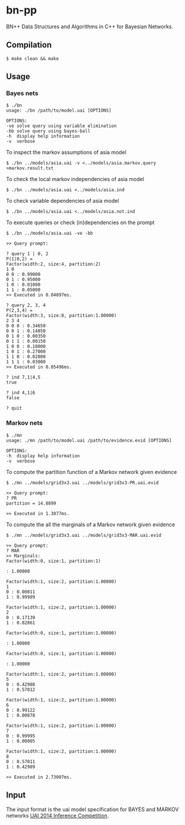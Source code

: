 # bn-pp

BN++ Data Structures and Algorithms in C++ for Bayesian Networks.

## Compilation

```
$ make clean && make
```

## Usage

### Bayes nets

```
$ ./bn
usage: ./bn /path/to/model.uai [OPTIONS]

OPTIONS:
-ve	solve query using variable elimination
-bb	solve query using bayes-ball
-h	display help information
-v	verbose
```

To inspect the markov assumptions of asia model

```
$ ./bn ../models/asia.uai -v <../models/asia.markov.query >markov.result.txt
```

To check the local markov independencies of asia model

```
$ ./bn ../models/asia.uai <../models/asia.ind
```

To check variable dependencies of asia model

```
$ ./bn ../models/asia.uai <../models/asia.not.ind
```

To execute queries or check (in)dependencies on the prompt
```
$ ./bn ../models/asia.uai -ve -bb

>> Query prompt:

? query 1 | 0, 2
P(1|0,2) =
Factor(width:2, size:4, partition:2)
1 0
0 0 : 0.99000
0 1 : 0.95000
1 0 : 0.01000
1 1 : 0.05000
>> Executed in 0.04897ms.

? query 2, 3, 4
P(2,3,4) =
Factor(width:3, size:8, partition:1.00000)
2 3 4
0 0 0 : 0.34650
0 0 1 : 0.14850
0 1 0 : 0.00350
0 1 1 : 0.00150
1 0 0 : 0.18000
1 0 1 : 0.27000
1 1 0 : 0.02000
1 1 1 : 0.03000
>> Executed in 0.05496ms.

? ind 7,1|4,5
true

? ind 4,1|6
false

? quit
```

### Markov nets

```
$ ./mn
usage: ./mn /path/to/model.uai /path/to/evidence.evid [OPTIONS]

OPTIONS:
-h	display help information
-v	verbose
```

To compute the partition function of a Markov network given evidence
```
$ ./mn ../models/grid3x3.uai ../models/grid3x3-PR.uai.evid

>> Query prompt:
? PR
partition = 14.8899

>> Executed in 1.3077ms.
```

To compute the all the marginals of a Markov network given evidence
```
$ ./mn ../models/grid3x3.uai ../models/grid3x3-MAR.uai.evid

>> Query prompt:
? MAR
>> Marginals:
Factor(width:0, size:1, partition:1)

: 1.00000

Factor(width:1, size:2, partition:1.00000)
1
0 : 0.00011
1 : 0.99989

Factor(width:1, size:2, partition:1.00000)
2
0 : 0.17139
1 : 0.82861

Factor(width:0, size:1, partition:1.00000)

: 1.00000

Factor(width:0, size:1, partition:1.00000)

: 1.00000

Factor(width:1, size:2, partition:1.00000)
5
0 : 0.42988
1 : 0.57012

Factor(width:1, size:2, partition:1.00000)
6
0 : 0.99122
1 : 0.00878

Factor(width:1, size:2, partition:1.00000)
7
0 : 0.99995
1 : 0.00005

Factor(width:1, size:2, partition:1.00000)
8
0 : 0.57011
1 : 0.42989

>> Executed in 2.73007ms.
```

## Input

The input format is the uai model specification for BAYES and MARKOV networks [UAI 2014 Inference Competition](http://www.hlt.utdallas.edu/~vgogate/uai14-competition/).
